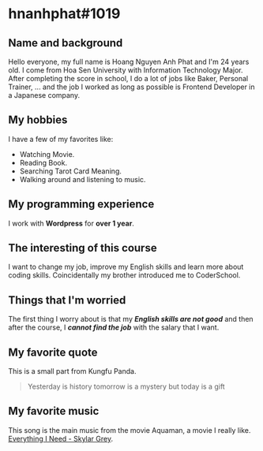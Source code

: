 <!-- #First md -->

# hnanhphat#1019

## Name and background
Hello everyone, my full name is Hoang Nguyen Anh Phat and I'm 24 years old. I come from Hoa Sen University with Information Technology Major. After completing the score in school, I do a lot of jobs like Baker, Personal Trainer, ... and the job I worked as long as possible is Frontend Developer in a Japanese company.

## My hobbies
I have a few of my favorites like:
- Watching Movie.
- Reading Book.
- Searching Tarot Card Meaning.
- Walking around and listening to music.

## My programming experience
I work with **Wordpress** for **over 1 year**.

## The interesting of this course
I want to change my job, improve my English skills and learn more about coding skills. Coincidentally my brother introduced me to CoderSchool.

## Things that I'm worried
The first thing I worry about is that my ***English skills are not good*** and then after the course, I ***cannot find the job*** with the salary that I want.

## My favorite quote
This is a small part from Kungfu Panda.
> Yesterday is history tomorrow is a mystery but today is a gift

## My favorite music
This song is the main music from the movie Aquaman, a movie I really like.
[Everything I Need - Skylar Grey](https://youtu.be/9thM5gLs2tg).